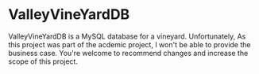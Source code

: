 # ValleyVineYardDB
ValleyVineYardDB is a MySQL database for a vineyard.
Unfortunately, As this project was part of the acdemic project, I won't be able to provide the business case.
You're welcome to recommend changes and increase the scope of this project.
